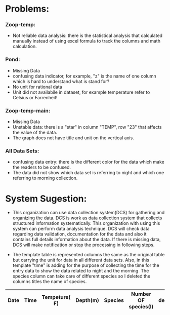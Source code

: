 # Problems:
### Zoop-temp:
* Not reliable data analysis: there is the statistical analysis that calculated manually instead of using excel formula to track the columns and math calculation.
### Pond:
* Missing Data
* confusing data indicator, for example, "z" is the name of one column which is hard to understand what is stand for?
* No unit for rational data
* Unit did not availabile in dataset, for example temperature refer to Celsius or Farrenheit!
### Zoop-temp-main:
* Missing Data
* Unstable data: there is a "star" in column "TEMP", row "23" that affects the value of the data.
* The graph does not have title and unit on the vertical axis.
### All Data Sets:
* confusing data entry: there is the different color for the data which make the readers to be confused.
* The data did not show which data set is referring to night and which one referring to morning collection.


# System Sugestion:

* This organization can use data collection system(DCS) for gathering and organizing the data. DCS is work as data collection system that collects structured information systematically. This organization with using this system can perform data analysis technique. DCS will check data regarding data validation, documentation for the data and also it contains full details information about the data. If there is missing data, DCS will make notification or stop the processing in following steps.
 
* The template table is represented columns the same as the original table but carrying the unit for data in all different data sets. Also, in this template "time" is adding for the purpose of collecting the time for the entry data to show the data related to night and the morning. The species column can take care of different species so I deleted the columns titles the name of species.


| Date | Time | Tempeture( F) | Depth(m) | Species | Number OF species(l) | density(mm) | Colony Diameter(ml) | Chlorophyll a | ColonySize(mm) |
|------|------|---------------|----------|---------|----------------------|-------------|---------------------|---------------|----------------|
